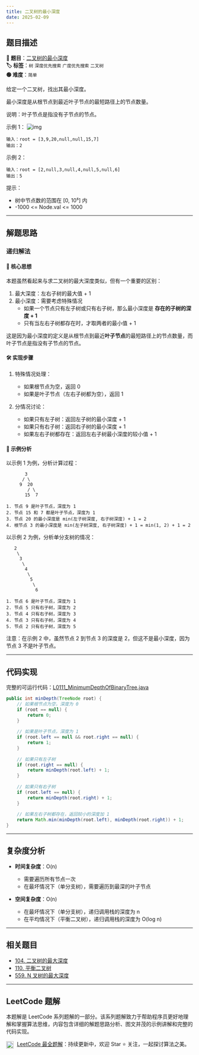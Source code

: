```yaml
---
title: 二叉树的最小深度
date: 2025-02-09
---
```


## 题目描述

**🔗 题目**：[二叉树的最小深度](https://leetcode.cn/problems/minimum-depth-of-binary-tree/)  
**🏷️ 标签**：`树` `深度优先搜索` `广度优先搜索` `二叉树`  
**🟢 难度**：`简单`  

给定一个二叉树，找出其最小深度。

最小深度是从根节点到最近叶子节点的最短路径上的节点数量。

说明：叶子节点是指没有子节点的节点。

示例 1：
![img](https://assets.leetcode.com/uploads/2020/10/12/ex_depth.jpg)
```
输入：root = [3,9,20,null,null,15,7]
输出：2
```

示例 2：
```
输入：root = [2,null,3,null,4,null,5,null,6]
输出：5
```

提示：
- 树中节点数的范围在 [0, 10⁵] 内
- -1000 <= Node.val <= 1000

---

## 解题思路
### 递归解法

#### 📝 核心思想
本题虽然看起来与求二叉树的最大深度类似，但有一个重要的区别：
1. 最大深度：左右子树的最大值 + 1
2. 最小深度：需要考虑特殊情况
   - 如果一个节点只有左子树或只有右子树，那么最小深度是 **存在的子树的深度 + 1**
   - 只有当左右子树都存在时，才取两者的最小值 + 1

这是因为最小深度的定义是从根节点到最近**叶子节点**的最短路径上的节点数量，而叶子节点是指没有子节点的节点。

#### 🛠️ 实现步骤
1. 特殊情况处理：
   - 如果根节点为空，返回 0
   - 如果是叶子节点（左右子树都为空），返回 1

2. 分情况讨论：
   - 如果只有左子树：返回左子树的最小深度 + 1
   - 如果只有右子树：返回右子树的最小深度 + 1
   - 如果左右子树都存在：返回左右子树最小深度的较小值 + 1

#### 🧩 示例分析
以示例 1 为例，分析计算过程：
```
       3
      / \
     9  20
        / \
       15  7

1. 节点 9 是叶子节点，深度为 1
2. 节点 15 和 7 都是叶子节点，深度为 1
3. 节点 20 的最小深度是 min(左子树深度, 右子树深度) + 1 = 2
4. 根节点 3 的最小深度是 min(左子树深度, 右子树深度) + 1 = min(1, 2) + 1 = 2
```

以示例 2 为例，分析单分支树的情况：
```
   2
    \
     3
      \
       4
        \
         5
          \
           6

1. 节点 6 是叶子节点，深度为 1
2. 节点 5 只有右子树，深度为 2
3. 节点 4 只有右子树，深度为 3
4. 节点 3 只有右子树，深度为 4
5. 节点 2 只有右子树，深度为 5
```

注意：在示例 2 中，虽然节点 2 到节点 3 的深度是 2，但这不是最小深度，因为节点 3 不是叶子节点。

---

## 代码实现

完整的可运行代码：[L0111_MinimumDepthOfBinaryTree.java](../src/main/java/L0111_MinimumDepthOfBinaryTree.java)

```java
public int minDepth(TreeNode root) {
    // 如果根节点为空，深度为 0
    if (root == null) {
        return 0;
    }
    
    // 如果是叶子节点，深度为 1
    if (root.left == null && root.right == null) {
        return 1;
    }
    
    // 如果只有左子树
    if (root.right == null) {
        return minDepth(root.left) + 1;
    }
    
    // 如果只有右子树
    if (root.left == null) {
        return minDepth(root.right) + 1;
    }
    
    // 如果左右子树都存在，返回较小的深度加 1
    return Math.min(minDepth(root.left), minDepth(root.right)) + 1;
}
```

---

## 复杂度分析

- **时间复杂度**：O(n)
  - 需要遍历所有节点一次
  - 在最坏情况下（单分支树），需要遍历到最深的叶子节点

- **空间复杂度**：O(n)
  - 在最坏情况下（单分支树），递归调用栈的深度为 n
  - 在平均情况下（平衡二叉树），递归调用栈的深度为 O(log n)

---

## 相关题目

- [104. 二叉树的最大深度](https://leetcode.cn/problems/maximum-depth-of-binary-tree/)
- [110. 平衡二叉树](https://leetcode.cn/problems/balanced-binary-tree/)
- [559. N 叉树的最大深度](https://leetcode.cn/problems/maximum-depth-of-n-ary-tree/)

---

## LeetCode 题解

本题解是 LeetCode 系列题解的一部分。该系列题解致力于帮助程序员更好地理解和掌握算法思维，内容包含详细的解题思路分析、图文并茂的示例讲解和完整的代码实现。

<img src="https://github.githubassets.com/images/modules/logos_page/GitHub-Mark.png" alt="GitHub" width="20" style="vertical-align: middle; margin-right: 5px"> [LeetCode 最全题解](https://github.com/LjyYano/LeetCode)：持续更新中，欢迎 Star ⭐️ 关注，一起探讨算法之美。 